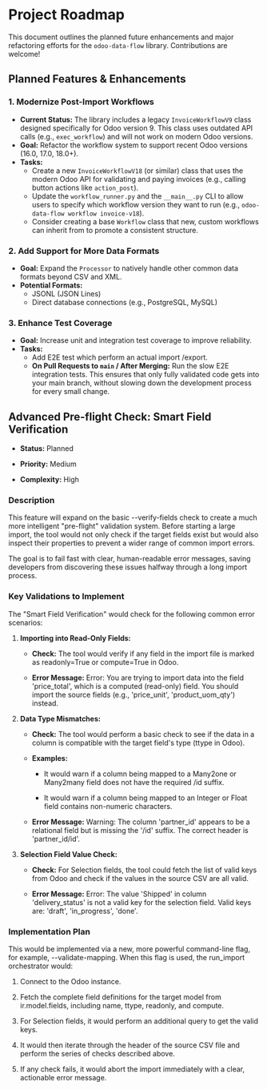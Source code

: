 # Project Roadmap

This document outlines the planned future enhancements and major refactoring efforts for the `odoo-data-flow` library. Contributions are welcome!

## Planned Features & Enhancements

### 1. Modernize Post-Import Workflows

- **Current Status:** The library includes a legacy `InvoiceWorkflowV9` class designed specifically for Odoo version 9. This class uses outdated API calls (e.g., `exec_workflow`) and will not work on modern Odoo versions.
- **Goal:** Refactor the workflow system to support recent Odoo versions (16.0, 17.0, 18.0+).
- **Tasks:**
  - Create a new `InvoiceWorkflowV18` (or similar) class that uses the modern Odoo API for validating and paying invoices (e.g., calling button actions like `action_post`).
  - Update the `workflow_runner.py` and the `__main__.py` CLI to allow users to specify which workflow version they want to run (e.g., `odoo-data-flow workflow invoice-v18`).
  - Consider creating a base `Workflow` class that new, custom workflows can inherit from to promote a consistent structure.

### 2. Add Support for More Data Formats

- **Goal:** Expand the `Processor` to natively handle other common data formats beyond CSV and XML.
- **Potential Formats:**
  - JSONL (JSON Lines)
  - Direct database connections (e.g., PostgreSQL, MySQL)

### 3. Enhance Test Coverage

- **Goal:** Increase unit and integration test coverage to improve reliability.
- **Tasks:**
  - Add E2E test which perform an actual import /export.
  * **On Pull Requests to `main` / After Merging:** Run the slow E2E integration tests. This ensures that only fully validated code gets into your main branch, without slowing down the development process for every small change.

Advanced Pre-flight Check: Smart Field Verification
---------------------------------------------------

*   **Status:** Planned

*   **Priority:** Medium

*   **Complexity:** High


### Description

This feature will expand on the basic --verify-fields check to create a much more intelligent "pre-flight" validation system. Before starting a large import, the tool would not only check if the target fields exist but would also inspect their properties to prevent a wider range of common import errors.

The goal is to fail fast with clear, human-readable error messages, saving developers from discovering these issues halfway through a long import process.

### Key Validations to Implement

The "Smart Field Verification" would check for the following common error scenarios:

1.  **Importing into Read-Only Fields:**

    *   **Check:** The tool would verify if any field in the import file is marked as readonly=True or compute=True in Odoo.

    *   **Error Message:** Error: You are trying to import data into the field 'price\_total', which is a computed (read-only) field. You should import the source fields (e.g., 'price\_unit', 'product\_uom\_qty') instead.

2.  **Data Type Mismatches:**

    *   **Check:** The tool would perform a basic check to see if the data in a column is compatible with the target field's type (ttype in Odoo).

    *   **Examples:**

        *   It would warn if a column being mapped to a Many2one or Many2many field does not have the required /id suffix.

        *   It would warn if a column being mapped to an Integer or Float field contains non-numeric characters.

    *   **Error Message:** Warning: The column 'partner\_id' appears to be a relational field but is missing the '/id' suffix. The correct header is 'partner\_id/id'.

3.  **Selection Field Value Check:**

    *   **Check:** For Selection fields, the tool could fetch the list of valid keys from Odoo and check if the values in the source CSV are all valid.

    *   **Error Message:** Error: The value 'Shipped' in column 'delivery\_status' is not a valid key for the selection field. Valid keys are: 'draft', 'in\_progress', 'done'.


### Implementation Plan

This would be implemented via a new, more powerful command-line flag, for example, --validate-mapping. When this flag is used, the run\_import orchestrator would:

1.  Connect to the Odoo instance.

2.  Fetch the complete field definitions for the target model from ir.model.fields, including name, ttype, readonly, and compute.

3.  For Selection fields, it would perform an additional query to get the valid keys.

4.  It would then iterate through the header of the source CSV file and perform the series of checks described above.

5.  If any check fails, it would abort the import immediately with a clear, actionable error message.
